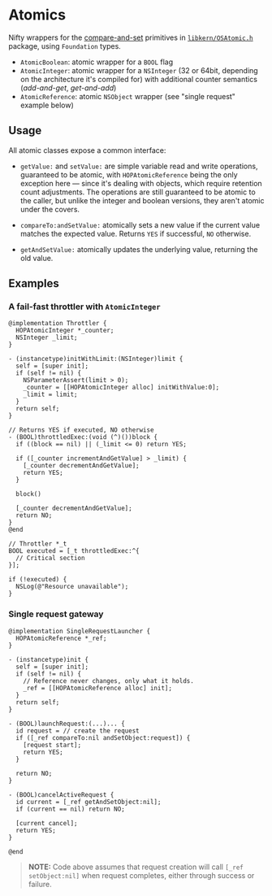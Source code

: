 # Atomics

Nifty wrappers for the [compare-and-set](http://en.wikipedia.org/wiki/Compare-and-swap) primitives in [`libkern/OSAtomic.h`](https://developer.apple.com/library/mac/documentation/System/Reference/OSAtomic_header_reference/) package, using `Foundation` types.

* `AtomicBoolean`: atomic wrapper for a `BOOL` flag
* `AtomicInteger`: atomic wrapper for a `NSInteger` (32 or 64bit, depending on the architecture it's compiled for) with additional counter semantics (*add-and-get*, *get-and-add*)
* `AtomicReference`: atomic `NSObject` wrapper (see "single request" example below)

## Usage

All atomic classes expose a common interface:

* `getValue:` and `setValue:` are simple variable read and write operations, guaranteed to be atomic, with `HOPAtomicReference` being the only exception here — since it's dealing with objects, which require retention count adjustments. The operations are still guaranteed to be atomic to the caller, but unlike the integer and boolean versions, they aren't atomic under the covers.

* `compareTo:andSetValue:` atomically sets a new value if the current value matches the expected value. Returns `YES` if successful, `NO` otherwise.

* `getAndSetValue:` atomically updates the underlying value, returning the old value.

## Examples

### A fail-fast throttler with `AtomicInteger`

```objc
@implementation Throttler {
  HOPAtomicInteger *_counter;
  NSInteger _limit;
}

- (instancetype)initWithLimit:(NSInteger)limit {
  self = [super init];
  if (self != nil) {
    NSParameterAssert(limit > 0);
    _counter = [[HOPAtomicInteger alloc] initWithValue:0];
    _limit = limit;
  }
  return self;
}

// Returns YES if executed, NO otherwise
- (BOOL)throttledExec:(void (^)())block {
  if ((block == nil) || (_limit <= 0) return YES;

  if ([_counter incrementAndGetValue] > _limit) {
    [_counter decrementAndGetValue];
    return YES;
  }

  block()

  [_counter decrementAndGetValue];
  return NO;
}
@end
```

```objc
// Throttler *_t
BOOL executed = [_t throttledExec:^{
  // Critical section
}];

if (!executed) {
  NSLog(@"Resource unavailable");
}
```

### Single request gateway

```objc
@implementation SingleRequestLauncher {
  HOPAtomicReference *_ref;
}

- (instancetype)init {
  self = [super init];
  if (self != nil) {
    // Reference never changes, only what it holds.
    _ref = [[HOPAtomicReference alloc] init];
  }
  return self;
}

- (BOOL)launchRequest:(...)... {
  id request = // create the request
  if ([_ref compareTo:nil andSetObject:request]) {
    [request start];
    return YES;
  }

  return NO;
}

- (BOOL)cancelActiveRequest {
  id current = [_ref getAndSetObject:nil];
  if (current == nil) return NO;

  [current cancel];
  return YES;
}

@end
```

> **NOTE:** Code above assumes that request creation will call `[_ref setObject:nil]` when request completes, either through success or failure.
